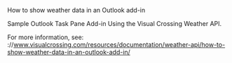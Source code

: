 How to show weather data in an Outlook add-in

Sample Outlook Task Pane Add-in Using the Visual Crossing Weather API.

For more information, see: ://www.visualcrossing.com/resources/documentation/weather-api/how-to-show-weather-data-in-an-outlook-add-in/
